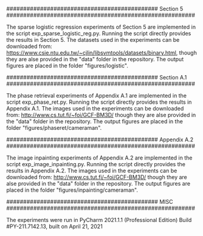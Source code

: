 ############################################# Section 5 ########################################################

The sparse logistic regression experiments of Section 5 are implemented in the script exp_sparse_logistic_reg.py.
Running the script directly provides the results in Section 5. The datasets used in the experiments can be downloaded from:
https://www.csie.ntu.edu.tw/~cjlin/libsvmtools/datasets/binary.html,
though they are alse provided in the "data" folder in the repository. 
The output figures are placed in the folder "figures/logistic".


############################################# Section A.1  ########################################################

The phase retrieval experiments of Appendix A.1 are implemented in the script exp_phase_ret.py.
Running the script directly provides the results in Appendix A.1. The images used in the experiments can be downloaded from:
http://www.cs.tut.fi/~foi/GCF-BM3D/
though they are alse provided in the "data" folder in the repository. 
The output figures are placed in the folder "figures/phaseret/cameraman".

############################################# Appendix A.2 ########################################################

The image inpainting experiments of Appendix A.2 are implemented in the script exp_image_inpainting.py.
Running the script directly provides the results in Appendix A.2. The images used in the experiments can be downloaded from:
http://www.cs.tut.fi/~foi/GCF-BM3D/
though they are alse provided in the "data" folder in the repository. 
The output figures are placed in the folder "figures/inpainting/cameraman".

############################################# MISC ########################################################

The experiments were run in PyCharm 2021.1.1 (Professional Edition) Build #PY-211.7142.13, built on April 21, 2021

